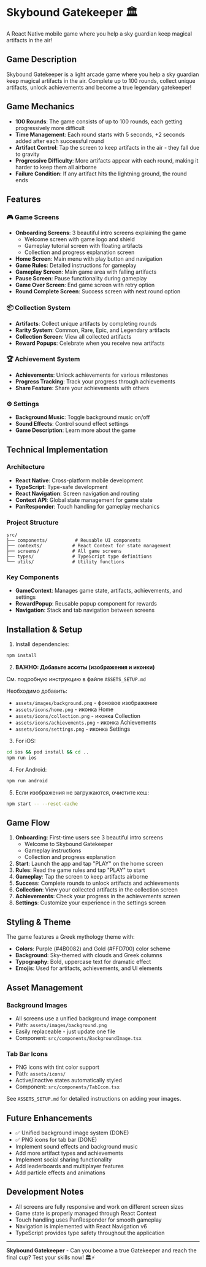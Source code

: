# Skybound Gatekeeper 🏛️

A React Native mobile game where you help a sky guardian keep magical artifacts in the air!

## Game Description

Skybound Gatekeeper is a light arcade game where you help a sky guardian keep magical artifacts in the air. Complete up to 100 rounds, collect unique artifacts, unlock achievements and become a true legendary gatekeeper!

## Game Mechanics

- **100 Rounds**: The game consists of up to 100 rounds, each getting progressively more difficult
- **Time Management**: Each round starts with 5 seconds, +2 seconds added after each successful round
- **Artifact Control**: Tap the screen to keep artifacts in the air - they fall due to gravity
- **Progressive Difficulty**: More artifacts appear with each round, making it harder to keep them all airborne
- **Failure Condition**: If any artifact hits the lightning ground, the round ends

## Features

### 🎮 Game Screens
- **Onboarding Screens**: 3 beautiful intro screens explaining the game
  - Welcome screen with game logo and shield
  - Gameplay tutorial screen with floating artifacts
  - Collection and progress explanation screen
- **Home Screen**: Main menu with play button and navigation
- **Game Rules**: Detailed instructions for gameplay
- **Gameplay Screen**: Main game area with falling artifacts
- **Pause Screen**: Pause functionality during gameplay
- **Game Over Screen**: End game screen with retry option
- **Round Complete Screen**: Success screen with next round option

### 📦 Collection System
- **Artifacts**: Collect unique artifacts by completing rounds
- **Rarity System**: Common, Rare, Epic, and Legendary artifacts
- **Collection Screen**: View all collected artifacts
- **Reward Popups**: Celebrate when you receive new artifacts

### 🏆 Achievement System
- **Achievements**: Unlock achievements for various milestones
- **Progress Tracking**: Track your progress through achievements
- **Share Feature**: Share your achievements with others

### ⚙️ Settings
- **Background Music**: Toggle background music on/off
- **Sound Effects**: Control sound effect settings
- **Game Description**: Learn more about the game

## Technical Implementation

### Architecture
- **React Native**: Cross-platform mobile development
- **TypeScript**: Type-safe development
- **React Navigation**: Screen navigation and routing
- **Context API**: Global state management for game state
- **PanResponder**: Touch handling for gameplay mechanics

### Project Structure
```
src/
├── components/          # Reusable UI components
├── contexts/           # React Context for state management
├── screens/            # All game screens
├── types/              # TypeScript type definitions
└── utils/              # Utility functions
```

### Key Components
- **GameContext**: Manages game state, artifacts, achievements, and settings
- **RewardPopup**: Reusable popup component for rewards
- **Navigation**: Stack and tab navigation between screens

## Installation & Setup

1. Install dependencies:
```bash
npm install
```

2. **ВАЖНО: Добавьте ассеты (изображения и иконки)**

См. подробную инструкцию в файле `ASSETS_SETUP.md`

Необходимо добавить:
- `assets/images/background.png` - фоновое изображение
- `assets/icons/home.png` - иконка Home
- `assets/icons/collection.png` - иконка Collection
- `assets/icons/achievements.png` - иконка Achievements
- `assets/icons/settings.png` - иконка Settings

3. For iOS:
```bash
cd ios && pod install && cd ..
npm run ios
```

4. For Android:
```bash
npm run android
```

5. Если изображения не загружаются, очистите кеш:
```bash
npm start -- --reset-cache
```

## Game Flow

1. **Onboarding**: First-time users see 3 beautiful intro screens
   - Welcome to Skybound Gatekeeper
   - Gameplay instructions
   - Collection and progress explanation
2. **Start**: Launch the app and tap "PLAY" on the home screen
3. **Rules**: Read the game rules and tap "PLAY" to start
4. **Gameplay**: Tap the screen to keep artifacts airborne
5. **Success**: Complete rounds to unlock artifacts and achievements
6. **Collection**: View your collected artifacts in the collection screen
7. **Achievements**: Check your progress in the achievements screen
8. **Settings**: Customize your experience in the settings screen

## Styling & Theme

The game features a Greek mythology theme with:
- **Colors**: Purple (#4B0082) and Gold (#FFD700) color scheme
- **Background**: Sky-themed with clouds and Greek columns
- **Typography**: Bold, uppercase text for dramatic effect
- **Emojis**: Used for artifacts, achievements, and UI elements

## Asset Management

### Background Images
- All screens use a unified background image component
- Path: `assets/images/background.png`
- Easily replaceable - just update one file
- Component: `src/components/BackgroundImage.tsx`

### Tab Bar Icons  
- PNG icons with tint color support
- Path: `assets/icons/`
- Active/inactive states automatically styled
- Component: `src/components/TabIcon.tsx`

See `ASSETS_SETUP.md` for detailed instructions on adding your images.

## Future Enhancements

- ✅ Unified background image system (DONE)
- ✅ PNG icons for tab bar (DONE)
- Implement sound effects and background music
- Add more artifact types and achievements
- Implement social sharing functionality
- Add leaderboards and multiplayer features
- Add particle effects and animations

## Development Notes

- All screens are fully responsive and work on different screen sizes
- Game state is properly managed through React Context
- Touch handling uses PanResponder for smooth gameplay
- Navigation is implemented with React Navigation v6
- TypeScript provides type safety throughout the application

---

**Skybound Gatekeeper** - Can you become a true Gatekeeper and reach the final cup? Test your skills now! 🏛️⚡